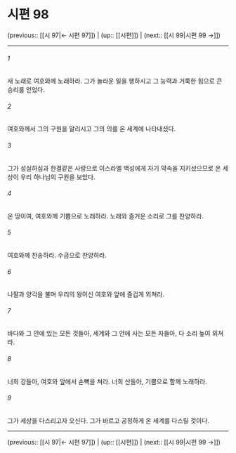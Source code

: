 # 시편 98

(previous:: [[시 97|← 시편 97]]) | (up:: [[시편]]) | (next:: [[시 99|시편 99 →]])

***




###### 1 

새 노래로 여호와께 노래하라. 그가 놀라운 일을 행하시고 그 능력과 거룩한 힘으로 큰 승리를 얻었다. 



###### 2 

여호와께서 그의 구원을 알리시고 그의 의를 온 세계에 나타내셨다. 



###### 3 

그가 성실하심과 한결같은 사랑으로 이스라엘 백성에게 자기 약속을 지키셨으므로 온 세상이 우리 하나님의 구원을 보았다. 



###### 4 

온 땅이여, 여호와께 기쁨으로 노래하라. 노래와 즐거운 소리로 그를 찬양하라. 



###### 5 

여호와께 찬송하라. 수금으로 찬양하라. 



###### 6 

나팔과 양각을 불며 우리의 왕이신 여호와 앞에 즐겁게 외쳐라. 



###### 7 

바다와 그 안에 있는 모든 것들아, 세계와 그 안에 사는 모든 자들아, 다 소리 높여 외쳐라. 



###### 8 

너희 강들아, 여호와 앞에서 손뼉을 쳐라. 너희 산들아, 기쁨으로 함께 노래하라. 



###### 9 

그가 세상을 다스리고자 오신다. 그가 바르고 공정하게 온 세계를 다스릴 것이다.

***

(previous:: [[시 97|← 시편 97]]) | (up:: [[시편]]) | (next:: [[시 99|시편 99 →]])
